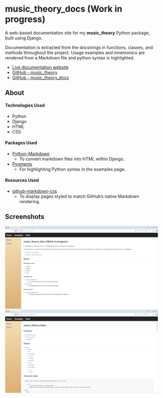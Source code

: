 # music_theory_docs (Work in progress)
A web-based documentation site for my **music_theory** Python package, built using Django.

Documentation is extracted from the docstrings in functions, classes, and methods throughout the project. Usage examples and mnemonics are rendered from a Markdown file and python syntax is highlighted.

- <a href="https://craigmason19.github.io/music_theory_docs/index.html" target="_blank">Live documentation website</a>
- <a href="https://github.com/CraigMason19/music_theory" target="_blank">GitHub - music_theory</a>
- <a href="https://github.com/CraigMason19/music_theory_docs" target="_blank">GitHub - music_theory_docs</a>
 
## About

#### Technologies Used
- Python
- Django
- HTML
- CSS

#### Packages Used
- [Python-Markdown](https://python-markdown.github.io)
    - To convert markdown files into HTML within Django.
- [Pygments](https://pygments.org)
    - For highlighting Python syntax in the examples page.

#### Resources Used
- [github-markdown-css](https://github.com/sindresorhus/github-markdown-css)
    - To display pages styled to match GitHub’s native Markdown rendering.

## Screenshots
![documentation-homepage-screenshot](screenshots/documentation_home.jpg "documentation homepage")
![documentation-notespage-screenshot](screenshots/documentation_notes.jpg "notes homepage")